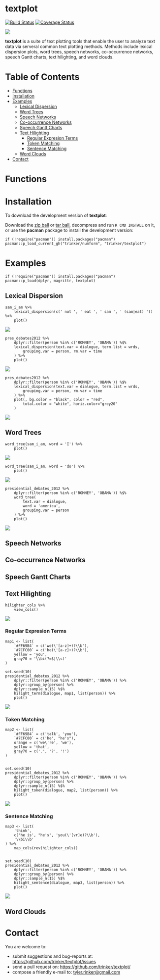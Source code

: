 textplot   
============


[![Build
Status](https://travis-ci.org/trinker/textplot.svg?branch=master)](https://travis-ci.org/trinker/textplot)
[![Coverage
Status](https://coveralls.io/repos/trinker/textplot/badge.svg?branch=master)](https://coveralls.io/r/trinker/textplot?branch=master)

![](tools/textplot_logo/r_textplot.png)

**textplot** is a suite of text plotting tools that enable the user to
analyze text data via serveral common text plotting methods. Methods
include lexical dispersion plots, word trees, speech networks,
co-occurrence networks, speech Gantt charts, text hilighting, and word
clouds.


Table of Contents
============

-   [Functions](#functions)
-   [Installation](#installation)
-   [Examples](#examples)
    -   [Lexical Dispersion](#lexical-dispersion)
    -   [Word Trees](#word-trees)
    -   [Speech Networks](#speech-networks)
    -   [Co-occurrence Networks](#co-occurrence-networks)
    -   [Speech Gantt Charts](#speech-gantt-charts)
    -   [Text Hilighting](#text-hilighting)
        -   [Regular Expresion Terms](#regular-expresion-terms)
        -   [Token Matching](#token-matching)
        -   [Sentence Matching](#sentence-matching)
    -   [Word Clouds](#word-clouds)
-   [Contact](#contact)

Functions
============


Installation
============

To download the development version of **textplot**:

Download the [zip
ball](https://github.com/trinker/textplot/zipball/master) or [tar
ball](https://github.com/trinker/textplot/tarball/master), decompress
and run `R CMD INSTALL` on it, or use the **pacman** package to install
the development version:

    if (!require("pacman")) install.packages("pacman")
    pacman::p_load_current_gh("trinker/numform", "trinker/textplot")

Examples
========

    if (!require("pacman")) install.packages("pacman")
    pacman::p_load(dplyr, magrittr, textplot)

Lexical Dispersion
------------------

    sam_i_am %>%
        lexical_dispersion(c(' not ', ' eat ', ' sam ', ' (sam|eat) ')) %>%
        plot()

![](tools/figure/unnamed-chunk-4-1.png)

    pres_debates2012 %>%
        dplyr::filter(person %in% c('ROMNEY', 'OBAMA')) %$%
        lexical_dispersion(text.var = dialogue, term.list = wrds, 
            grouping.var = person, rm.var = time
        ) %>%
        plot()

![](tools/figure/unnamed-chunk-5-1.png)

    pres_debates2012 %>%
        dplyr::filter(person %in% c('ROMNEY', 'OBAMA')) %$%
        lexical_dispersion(text.var = dialogue, term.list = wrds, 
            grouping.var = person, rm.var = time
        ) %>%
        plot(, bg.color = "black", color = "red", 
            total.color = "white", horiz.color="grey20"
        )

![](tools/figure/unnamed-chunk-6-1.png)

Word Trees
----------

    word_tree(sam_i_am, word = 'I') %>%
        plot()

![](tools/figure/wordtree_1.png)

    word_tree(sam_i_am, word = 'do') %>%
        plot()

![](tools/figure/wordtree_2.png)

    presidential_debates_2012 %>%
        dplyr::filter(person %in% c('ROMNEY', 'OBAMA')) %$%
        word_tree(
            text.var = dialogue, 
            word = 'america', 
            grouping.var = person
        ) %>%
        plot()

![](tools/figure/wordtree_3.png)

Speech Networks
---------------

Co-occurrence Networks
----------------------

Speech Gantt Charts
-------------------

Text Hilighting
---------------

    hilighter_cols %>%
        view_cols()

![](tools/figure/unnamed-chunk-10-1.png)

### Regular Expresion Terms

    map1 <- list(
        `#FF69B4` = c('we(\'[a-z]+)?\\b'),
        `#7CFC00` = c('he(\'[a-z]+)?\\b'),
        yellow = 'you',
        gray70 = '\\bi(?=$|\\s)'
    )

    set.seed(10)
    presidential_debates_2012 %>%
        dplyr::filter(person %in% c('ROMNEY', 'OBAMA')) %>%
        dplyr::group_by(person) %>%
        dplyr::sample_n(15) %$%
        hilight_term(dialogue, map1, list(person)) %>%
        plot()

![](tools/figure/hilight_1.png)

### Token Matching

    map2 <- list(
        `#FF69B4` = c('talk', 'you'),
        `#7CFC00` = c('he', "he's"),
        orange = c('we\'re', 'we'),
        yellow = 'that',
        gray70 = c('.', '?', '!')
    )


    set.seed(10)
    presidential_debates_2012 %>%
        dplyr::filter(person %in% c('ROMNEY', 'OBAMA')) %>%
        dplyr::group_by(person) %>%
        dplyr::sample_n(15) %$%
        hilight_token(dialogue, map2, list(person)) %>%
        plot()

![](tools/figure/hilight_2.png)

### Sentence Matching

    map3 <- list(
        'think',
        c('he is', "he's", 'you(\'[vr]e)?\\b'),
        '\\bi\\b'
    ) %>%
        map_cols(rev(hilighter_cols))
        

    set.seed(10)
    presidential_debates_2012 %>%
        dplyr::filter(person %in% c('ROMNEY', 'OBAMA')) %>%
        dplyr::group_by(person) %>%
        dplyr::sample_n(15) %$%
        hilight_sentence(dialogue, map3, list(person)) %>%
        plot()

![](tools/figure/hilight_3.png)

Word Clouds
-----------

Contact
=======

You are welcome to:    
- submit suggestions and bug-reports at: <https://github.com/trinker/textplot/issues>    
- send a pull request on: <https://github.com/trinker/textplot/>    
- compose a friendly e-mail to: <tyler.rinker@gmail.com>    
